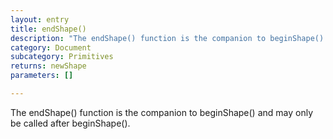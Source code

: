 ```yaml
---
layout: entry
title: endShape()
description: "The endShape() function is the companion to beginShape() and may only be called\nafter beginShape()."
category: Document
subcategory: Primitives
returns: newShape
parameters: []

---
```

The endShape() function is the companion to beginShape() and may only be called
after beginShape().